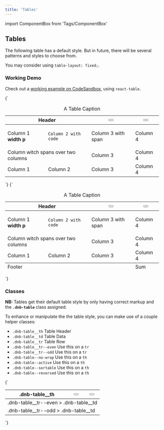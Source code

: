 ```yaml
---
title: 'Tables'
---
```


import ComponentBox from 'Tags/ComponentBox'

## Tables

The following table has a default style. But in future, there will be several patterns and styles to choose from.

You may consider using `table-layout: fixed;`.

### Working Demo

Check out a [working example on CodeSandbox](https://codesandbox.io/embed/eufemia-react-table-x4cwc), using `react-table`.

<ComponentBox reactLive hideCode title="Default Table style" data-dnb-test="table-default">
{`
<table className="dnb-table">
  <caption>A Table Caption</caption>
  <thead>
    <tr>
      <th scope="col" colSpan="2" className="dnb-table--no-wrap">
        Header
      </th>
      <th scope="col" className="dnb-table--sortable dnb-table--reversed">
        <Button
          variant="tertiary"
          icon="arrow-down"
          text="Sortable"
          title="Sort table row"
        />
      </th>
      <th scope="col" className="dnb-table--sortable dnb-table--active">
        <Button
          variant="tertiary"
          icon="arrow-down"
          text="Active"
          title="Sort table row"
        />
      </th>
    </tr>
  </thead>
  <tbody>
    <tr>
      <td>
        <p className="dnb-p">
          Column 1 <b>width p</b>
        </p>
      </td>
      <td>
        <code className="dnb-code">Column 2 with code</code>
      </td>
      <td>
        <span>Column 3 with span</span>
      </td>
      <td>Column 4</td>
    </tr>
    <tr>
      <td colSpan="2">Column witch spans over two columns</td>
      <td>Column 3</td>
      <td>Column 4</td>
    </tr>
    <tr>
      <td>Column 1</td>
      <td>Column 2</td>
      <td>Column 3</td>
      <td>Column 4</td>
    </tr>
  </tbody>
</table>
`}
</ComponentBox>

<ComponentBox reactLive hideCode title="Table with sticky header" data-dnb-test="table-sticky">
{`
<Table sticky="true" sticky_offset="4rem">
  <caption className="dnb-sr-only">A Table Caption</caption>
  <thead>
    <tr>
      <th scope="col" colSpan="2" className="dnb-table--no-wrap">
        Header
      </th>
      <th scope="col" className="dnb-table--sortable dnb-table--reversed">
        <Button
          variant="tertiary"
          icon="arrow-down"
          text="Sortable"
          title="Sort table row"
        />
      </th>
      <th scope="col" className="dnb-table--sortable dnb-table--active">
        <Button
          variant="tertiary"
          icon="arrow-down"
          text="Active"
          title="Sort table row"
        />
      </th>
    </tr>
  </thead>
  <tfoot>
    <tr>
      <td colSpan="3">Footer</td>
      <td>Sum</td>
    </tr>
  </tfoot>
  <tbody>
    <tr>
      <td>
        <p className="dnb-p">
          Column 1 <b>width p</b>
        </p>
      </td>
      <td>
        <code className="dnb-code">Column 2 with code</code>
      </td>
      <td>
        <span>Column 3 with span</span>
      </td>
      <td>Column 4</td>
    </tr>
    <tr>
      <td colSpan="2">Column witch spans over two columns</td>
      <td>Column 3</td>
      <td>Column 4</td>
    </tr>
    <tr>
      <td>Column 1</td>
      <td>Column 2</td>
      <td>Column 3</td>
      <td>Column 4</td>
    </tr>
  </tbody>
</Table>
`}
</ComponentBox>

### Classes

**NB:** Tables get their default table style by only having correct markup and the **`.dnb-table`** class assigned.

To enhance or manipulate the the table style, you can make use of a couple helper classes:

- `.dnb-table__th` Table Header
- `.dnb-table__td` Table Data
- `.dnb-table__tr` Table Row
- `.dnb-table__tr--even` Use this on a `tr`
- `.dnb-table__tr--odd` Use this on a `tr`
- `.dnb-table--no-wrap` Use this on a `th`
- `.dnb-table--active` Use this on a `th`
- `.dnb-table--sortable` Use this on a `th`
- `.dnb-table--reversed` Use this on a `th`

<!-- - `.dnb-table--tabular` Use this on the `table` root -->

<ComponentBox reactLive hideCode data-dnb-test="table-classes" caption="Example usage of class helpers">
{`
<table className="dnb-table">
  <thead>
    <tr className="dnb-table__tr">
      <th className="dnb-table__th">
        .dnb-table__th
      </th>
      <th scope="col" className="dnb-table__th dnb-table--sortable dnb-table--reversed">
        <Button
          variant="tertiary"
          icon="arrow-down"
          text="dnb-table--reversed"
          title="dnb-table__th dnb-table--sortable dnb-table--reversed"
        />
      </th>
      <th scope="col" className="dnb-table__th dnb-table--sortable dnb-table--active">
        <Button
          variant="tertiary"
          icon="arrow-down"
          text="dnb-table--active"
          title="dnb-table__th dnb-table--sortable dnb-table--active"
        />
      </th>
    </tr>
  </thead>
  <tbody>
    <tr className="dnb-table__tr dnb-table__tr--even">
      <td colSpan="3" className="dnb-table__td">.dnb-table__tr--even > .dnb-table__td</td>
    </tr>
    <tr className="dnb-table__tr dnb-table__tr--odd">
      <td colSpan="3" className="dnb-table__td">.dnb-table__tr--odd > .dnb-table__td</td>
    </tr>
  </tbody>
</table>
`}
</ComponentBox>

<!-- ### Tabular Numbers

Set [Tabular Lining](/uilib/typography/numbers) on tables by using this CSS class: `.dnb-table--tabular`

<ComponentBox reactLive hideCode data-dnb-test="table-tabular">
{`
<table className="dnb-table dnb-table--tabular">
  <thead>
    <tr>
      <th>
        Tabular Lining
      </th>
    </tr>
  </thead>
  <tbody>
    <tr>
      <td>0123456789</td>
    </tr>
  </tbody>
</table>
`}
</ComponentBox> -->

